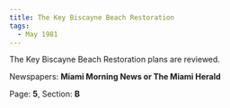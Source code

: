 ```yaml
---  
title: The Key Biscayne Beach Restoration  
tags:  
  - May 1981  
---  
```

  
The Key Biscayne Beach Restoration plans are reviewed.  
  
Newspapers: **Miami Morning News or The Miami Herald**  
  
Page: **5**, Section: **B** 
